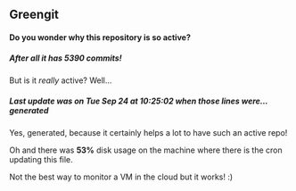 ## Greengit

#### Do you wonder why this repository is so active?

##### After all it has 5390 commits!

But is it *really* active? Well...

##### Last update was on Tue Sep 24 at 10:25:02 when those lines were... generated

Yes, generated, because it certainly helps a lot to have such an active repo!

Oh and there was **53%** disk usage on the machine
where there is the cron updating this file.

Not the best way to monitor a VM in the cloud but it works! :)
